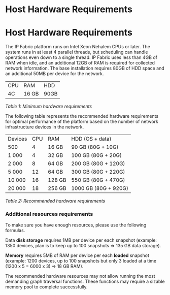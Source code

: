 # Host Hardware Requirements

# Host Hardware Requirements

The IP Fabric platform runs on Intel Xeon Nehalem CPUs or later. The
system runs in at least 4 parallel threads, but scheduling can handle
operations even down to a single thread. IP Fabric uses less than 4GB of
RAM when idle, and an additional 12GB of RAM is required for collected
network information. The base installation requires 80GB of HDD space
and an additional 50MB per device for the network.

<div class="table-wrap">

|     |       |      |
|-----|-------|------|
| CPU | RAM   | HDD  |
| 4C  | 16 GB | 90GB |

</div>

*Table* *1: Minimum hardware requirements*

The following table represents the recommended hardware requirements for
optimal performance of the platform based on the number of network
infrastructure devices in the network.

<div class="table-wrap">

|         |     |        |                      |
|---------|-----|--------|----------------------|
| Devices | CPU | RAM    | HDD (OS + data)      |
| 500     | 4   | 16 GB  | 90 GB (80G + 10G)    |
| 1 000   | 4   | 32 GB  | 100 GB (80G + 20G)   |
| 2 000   | 8   | 64 GB  | 200 GB (80G + 120G)  |
| 5 000   | 12  | 64 GB  | 300 GB (80G + 220G)  |
| 10 000  | 16  | 128 GB | 550 GB (80G + 470G)  |
| 20 000  | 18  | 256 GB | 1000 GB (80G + 920G) |

</div>

*Table* *2: Recommended hardware requirements*

<div>

<div>

### Additional resources requirements

To make sure you have enough resources, please use the following
formulas.

Data **disk storage** requires 1MB per device per each snapshot
(example: 1350 devices, plan is to keep up to 100 snapshots => 135 GB
data storage).

**Memory** requires 5MB of RAM per device per each **loaded** snapshot
(example: 1200 devices, up to 100 snapshots but only 3 loaded at a time
(1200 x 5 = 6000 x 3) => 18 GB RAM).

</div>

</div>

The recommended hardware resources may not allow running the most
demanding graph traversal functions. These functions may require a
sizable memory pool to complete successfully.

  

